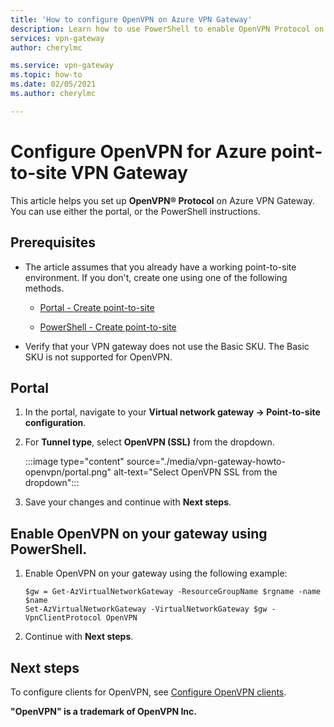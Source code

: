 ```yaml
---
title: 'How to configure OpenVPN on Azure VPN Gateway'
description: Learn how to use PowerShell to enable OpenVPN Protocol on Azure VPN Gateway for a point-to-site environment.
services: vpn-gateway
author: cherylmc

ms.service: vpn-gateway
ms.topic: how-to
ms.date: 02/05/2021
ms.author: cherylmc

---
```

# Configure OpenVPN for Azure point-to-site VPN Gateway

This article helps you set up **OpenVPN® Protocol** on Azure VPN Gateway. You can use either the portal, or the PowerShell instructions.

## Prerequisites

* The article assumes that you already have a working point-to-site environment. If you don't, create one using one of the following methods.

  * [Portal - Create point-to-site](vpn-gateway-howto-point-to-site-resource-manager-portal.md)

  * [PowerShell - Create point-to-site](vpn-gateway-howto-point-to-site-rm-ps.md)

* Verify that your VPN gateway does not use the Basic SKU. The Basic SKU is not supported for OpenVPN.

## Portal

1. In the portal, navigate to your **Virtual network gateway -> Point-to-site configuration**.
1. For **Tunnel type**, select **OpenVPN (SSL)** from the dropdown.

   :::image type="content" source="./media/vpn-gateway-howto-openvpn/portal.png" alt-text="Select OpenVPN SSL from the dropdown":::
1. Save your changes and continue with **Next steps**.

## Enable OpenVPN on your gateway using PowerShell.

1. Enable OpenVPN on your gateway using the following example:

   ```azurepowershell-interactive
   $gw = Get-AzVirtualNetworkGateway -ResourceGroupName $rgname -name $name
   Set-AzVirtualNetworkGateway -VirtualNetworkGateway $gw -VpnClientProtocol OpenVPN
   ```
1. Continue with **Next steps**.

## Next steps

To configure clients for OpenVPN, see [Configure OpenVPN clients](vpn-gateway-howto-openvpn-clients.md).

**"OpenVPN" is a trademark of OpenVPN Inc.**
